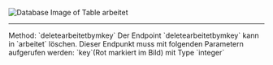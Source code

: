 ![Database Image of Table arbeitet](../img/deletearbeitetbymkey.png)

<hr>
Method: `deletearbeitetbymkey`
Der Endpoint `deletearbeitetbymkey` kann in `arbeitet` löschen.
Dieser Endpunkt muss mit folgenden Parametern aufgerufen werden:
`key`(Rot markiert im Bild) mit Type `integer`